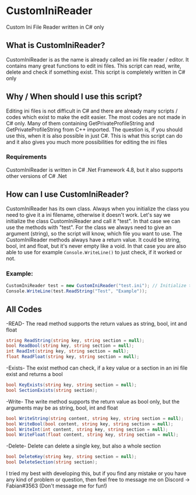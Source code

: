 # CustomIniReader
Custom Ini File Reader written in C# only

## What is CustomIniReader?
CustomIniReader is as the name is already called an ini file reader / editor. It contains many great functions to edit ini files. This script can read, write, delete and check if something exist. This script is completely written in C# only

## Why / When should I use this script?
Editing ini files is not difficult in C# and there are already many scripts / codes which exist to make the edit easier. The most codes are not made in C# only. Many of them containing GetPrivateProfileString and GetPrivateProfileString from C++ imported. The question is, if you should use this, when it is also possible in just C#. This is what this script can do and it also gives you much more possibilities for editing the ini files

### Requirements
CustomIniReader is written in C# .Net Framework 4.8, but it also supports other versions of C# .Net

## How can I use CustomIniReader?
CustomIniReader has its own class. Always when you initialize the class you need to give it a ini filename, otherwise it doesn't work.
Let's say we initialize the class CustomIniReader and call it "test". In that case we can use the methods with "test". For the class we always need to give an argument (string), so the script will know, which file you want to use.
The CustomIniReader methods always have a return value. It could be string, bool, int and float, but it's never empty like a void. In that case you are also able to use for example `Console.WriteLine()` to just check, if it worked or not.

### Example:
```cs
CustomIniReader test = new CustomIniReader("test.ini"); // Initialize the class and add the ini file
Console.WriteLine(test.ReadString("Test", "Example"));
```

## All Codes
-READ- The read method supports the return values as string, bool, int and float
```cs
string ReadString(string key, string section = null);
bool ReadBool(string key, string section = null);
int ReadInt(string key, string section = null);
float ReadFloat(string key, string section = null);
```

-Exists- The exist method can check, if a key value or a section in an ini file exist and returns a bool
```cs
bool KeyExists(string key, string section = null);
bool SectionExists(string section);
```

-Write- The write method supports the return value as bool only, but the arguments may be as string, bool, int and float
```cs
bool WriteString(string content, string key, string section = null);
bool WriteBool(bool content, string key, string section = null);
bool WriteInt(int content, string key, string section = null);
bool WriteFloat(float content, string key, string section = null);
```

-Delete- Delete can delete a single key, but also a whole section
```cs
bool DeleteKey(string key, string section = null);
bool DeleteSection(string section);
```

I tried my best with developing this, but if you find any mistake or you have any kind of problem or question, then feel free to message me on Discord -> Fabian#3563 (Don't message me for fun!)
